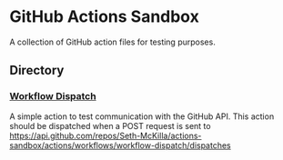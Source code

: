 # GitHub Actions Sandbox

A collection of GitHub action files for testing purposes.

## Directory

### [Workflow Dispatch](./.github/workflows/workflow-dispatch.yml)

A simple action to test communication with the GitHub API. This action should be dispatched when a POST request is sent to https://api.github.com/repos/Seth-McKilla/actions-sandbox/actions/workflows/workflow-dispatch/dispatches
